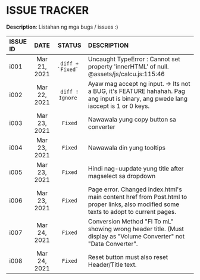 # ISSUE TRACKER

**Description**:  Listahan ng mga bugs / issues :)

ISSUE ID   |DATE           |STATUS	                  |DESCRIPTION
:----------|:-------------:|:------------------------:|:----------
i001	     |Mar 21, 2021   |```diff + `Fixed` ```     |Uncaught TypeError : Cannot set property 'innerHTML' of null. @assets/js/calcu.js:115:46
i002       |Mar 22, 2021   |```diff ! Ignore ```      |Ayaw mag accept ng input. -> Its not a BUG, it's FEATURE hahahah. Pag ang input is binary, ang pwede lang iaccept is 1 or 0 keys. 
i003       |Mar 23, 2021   |`Fixed`                   |Nawawala yung copy button sa converter
i004       |Mar 23, 2021   |`Fixed`                   |Nawawala din yung tooltips
i005       |Mar 23, 2021   |`Fixed`                   |Hindi nag-uupdate yung title after magselect sa dropdown
i006       |Mar 23, 2021   |`Fixed`                   |Page error. Changed index.html's main content href from Post.html to proper links, also modified some texts to adopt to current pages.
i007       |Mar 24, 2021   |`Fixed`                   |Conversion Method "Fl To mL" showing wrong header title. (Must display as "Volume Converter" not "Data Converter".
i008       |Mar 24, 2021   |`Fixed`                   |Reset button must also reset Header/Title text.

